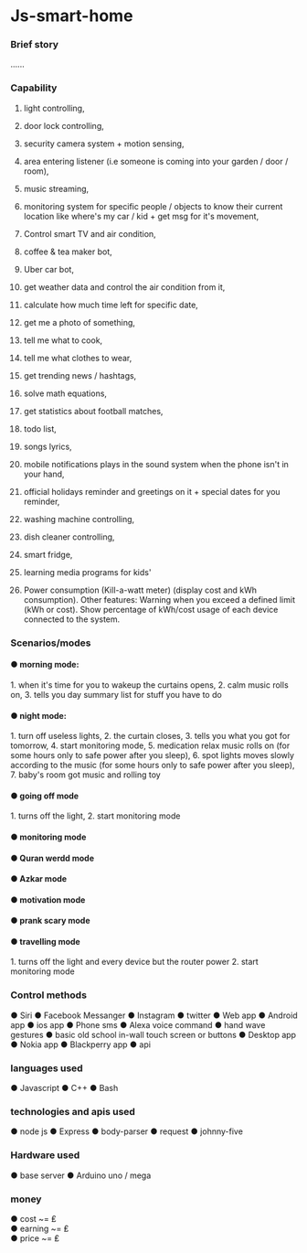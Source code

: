 # Js-smart-home

<h3>Brief story</h3>
  ......
<h3>Capability</h3>

  1. light controlling,
  
  2. door lock controlling,
  
  3.  security camera system + motion sensing,
  
  4.  area entering listener (i.e someone is coming into your garden / door / room),
  
  5.  music streaming,
  
  6.  monitoring system for specific people / objects to know their current location like where's my car / kid + get msg for it's movement,
  
  7.  Control smart TV and air condition,
  
  8.  coffee & tea maker bot,
  
  9.  Uber car bot,
  
  10.  get weather data and control the air condition from it,
  
  11.  calculate how much time left for specific date,
  
  12.  get me a photo of something,
  
  13.  tell me what to cook,
  
  14.  tell me what clothes to wear,
  
  15.  get trending news / hashtags,
  
  16.  solve math equations,
  
  17.  get statistics about football matches,
  
  18.  todo list,
  
  19.  songs lyrics,
  
  20.  mobile notifications plays in the sound system when the phone isn't in your hand,
  
  21.  official holidays reminder and greetings on it + special dates for you reminder,
  
  22.  washing machine controlling,
  
  23.  dish cleaner controlling,
  
  24.  smart fridge,
  
  25.  learning media programs for kids'
  
  26. Power consumption (Kill-a-watt meter) (display cost and kWh consumption). Other features: Warning when you exceed a defined limit (kWh or cost). Show percentage of kWh/cost usage of each device connected to the system. 


<h3> Scenarios/modes </h3>

<h4>● morning mode:</h4>
  1. when it's time for you to wakeup the curtains opens,
  2. calm music rolls on,
  3. tells you day summary list for stuff you have to do
   

<h4>● night mode:</h4>
  1. turn off useless lights,
  2. the curtain closes,
  3. tells you what you got for tomorrow,
  4. start monitoring mode,
  5. medication relax music rolls on (for some hours only to safe power after you sleep),
  6. spot lights moves slowly according to the music (for some hours only to safe power after you sleep),
  7. baby's room got music and rolling toy


<h4>● going off mode</h4>
  1. turns off the light,
  2. start monitoring mode

<h4>● monitoring mode</h4>
 

<h4>● Quran werdd mode</h4>


<h4>● Azkar mode</h4>
      

<h4>● motivation mode</h4>
 

<h4>● prank scary mode</h4>


<h4>● travelling mode</h4>
  1. turns off the light and every device but the router power
  2. start monitoring mode



<h3>Control methods</h3>

  ● Siri
  ● Facebook Messanger
  ● Instagram 
  ● twitter 
  ● Web app 
  ● Android app 
  ● ios app 
  ● Phone sms 
  ● Alexa voice command 
  ● hand wave gestures
  ● basic old school in-wall touch screen or buttons
  ● Desktop app 
  ● Nokia app 
  ● Blackperry app
  ● api 


<h3>languages used</h3>

● Javascript
● C++
● Bash



<h3>technologies and apis used</h3>

● node js
● Express
● body-parser
● request
● johnny-five


<h3>Hardware used</h3>

● base server
● Arduino uno / mega


<h3>money</h3>

  ● cost      ~=    ₤<br>
  ● earning   ~=    ₤<br>
  ● price     ~=    ₤<br>
